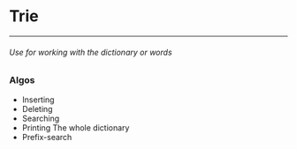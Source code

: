 # Trie

<hr>

###### Use for working with the  dictionary or words


### Algos

- Inserting
- Deleting
- Searching
- Printing The whole dictionary
- Prefix-search
